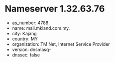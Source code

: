 # Nameserver 1.32.63.76

* as_number: 4788
* name: mail.mkland.com.my.
* city: Kajang
* country: MY
* organization: TM Net, Internet Service Provider
* version: dnsmasq-
* dnssec: false

